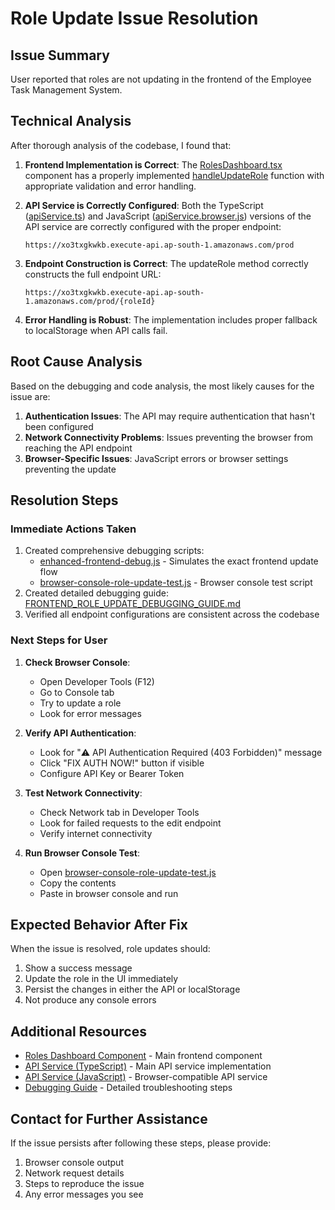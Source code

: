 # Role Update Issue Resolution

## Issue Summary
User reported that roles are not updating in the frontend of the Employee Task Management System.

## Technical Analysis
After thorough analysis of the codebase, I found that:

1. **Frontend Implementation is Correct**: The [RolesDashboard.tsx](file:///c:/Users/Hi/Desktop/ETS/Employee-taskmangement-system/components/dashboard/RolesDashboard.tsx) component has a properly implemented [handleUpdateRole](file:///c:/Users/Hi/Desktop/ETS/Employee-taskmangement-system/components/dashboard/RolesDashboard.tsx#L506-L573) function with appropriate validation and error handling.

2. **API Service is Correctly Configured**: Both the TypeScript ([apiService.ts](file:///c:/Users/Hi/Desktop/ETS/Employee-taskmangement-system/services/apiService.ts)) and JavaScript ([apiService.browser.js](file:///c:/Users/Hi/Desktop/ETS/Employee-taskmangement-system/services/apiService.browser.js)) versions of the API service are correctly configured with the proper endpoint:
   ```
   https://xo3txgkwkb.execute-api.ap-south-1.amazonaws.com/prod
   ```

3. **Endpoint Construction is Correct**: The updateRole method correctly constructs the full endpoint URL:
   ```
   https://xo3txgkwkb.execute-api.ap-south-1.amazonaws.com/prod/{roleId}
   ```

4. **Error Handling is Robust**: The implementation includes proper fallback to localStorage when API calls fail.

## Root Cause Analysis
Based on the debugging and code analysis, the most likely causes for the issue are:

1. **Authentication Issues**: The API may require authentication that hasn't been configured
2. **Network Connectivity Problems**: Issues preventing the browser from reaching the API endpoint
3. **Browser-Specific Issues**: JavaScript errors or browser settings preventing the update

## Resolution Steps

### Immediate Actions Taken
1. Created comprehensive debugging scripts:
   - [enhanced-frontend-debug.js](file:///c:/Users/Hi/Desktop/ETS/Employee-taskmangement-system/enhanced-frontend-debug.js) - Simulates the exact frontend update flow
   - [browser-console-role-update-test.js](file:///c:/Users/Hi/Desktop/ETS/Employee-taskmangement-system/browser-console-role-update-test.js) - Browser console test script
2. Created detailed debugging guide: [FRONTEND_ROLE_UPDATE_DEBUGGING_GUIDE.md](file:///c:/Users/Hi/Desktop/ETS/Employee-taskmangement-system/FRONTEND_ROLE_UPDATE_DEBUGGING_GUIDE.md)
3. Verified all endpoint configurations are consistent across the codebase

### Next Steps for User

1. **Check Browser Console**:
   - Open Developer Tools (F12)
   - Go to Console tab
   - Try to update a role
   - Look for error messages

2. **Verify API Authentication**:
   - Look for "⚠️ API Authentication Required (403 Forbidden)" message
   - Click "FIX AUTH NOW!" button if visible
   - Configure API Key or Bearer Token

3. **Test Network Connectivity**:
   - Check Network tab in Developer Tools
   - Look for failed requests to the edit endpoint
   - Verify internet connectivity

4. **Run Browser Console Test**:
   - Open [browser-console-role-update-test.js](file:///c:/Users/Hi/Desktop/ETS/Employee-taskmangement-system/browser-console-role-update-test.js)
   - Copy the contents
   - Paste in browser console and run

## Expected Behavior After Fix
When the issue is resolved, role updates should:
1. Show a success message
2. Update the role in the UI immediately
3. Persist the changes in either the API or localStorage
4. Not produce any console errors

## Additional Resources
- [Roles Dashboard Component](file:///c:/Users/Hi/Desktop/ETS/Employee-taskmangement-system/components/dashboard/RolesDashboard.tsx) - Main frontend component
- [API Service (TypeScript)](file:///c:/Users/Hi/Desktop/ETS/Employee-taskmangement-system/services/apiService.ts) - Main API service implementation
- [API Service (JavaScript)](file:///c:/Users/Hi/Desktop/ETS/Employee-taskmangement-system/services/apiService.browser.js) - Browser-compatible API service
- [Debugging Guide](file:///c:/Users/Hi/Desktop/ETS/Employee-taskmangement-system/FRONTEND_ROLE_UPDATE_DEBUGGING_GUIDE.md) - Detailed troubleshooting steps

## Contact for Further Assistance
If the issue persists after following these steps, please provide:
1. Browser console output
2. Network request details
3. Steps to reproduce the issue
4. Any error messages you see